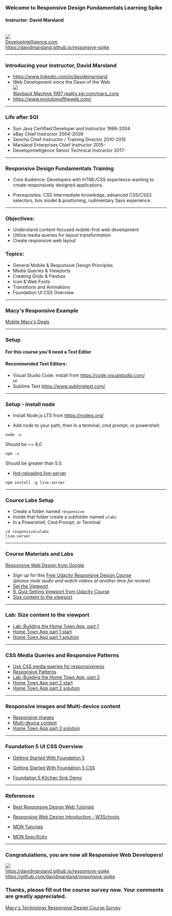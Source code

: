 ### Welcome to Responsive Design Fundamentals Learning Spike
#### Instructor: David Marsland
<br>
<img src="https://www.developintelligence.com/sites/all/themes/diresponsive/images/Develop-Intelligence-logo-f.png">
<br>
<a target="_di" href="https://developintelligence.com">DevelopIntelligence.com</a>
<br>
<a target="_git_html_css" href="https://davidmarsland.github.io/responsive-spike">https://davidmarsland.github.io/responsive-spike</a>

---
### Introducing your instructor, David Marsland
* <a target="_ref" href="https://www.linkedin.com/in/davidemarsland">https://www.linkedin.com/in/davidemarsland</a>
* Web Development since the Dawn of the Web <br>
<a target="_ref" href="https://web.archive.org/web/19970616152144fw_/http://reality.sgi.com:80/mars_corp/"><img src="https://web.archive.org/web/19971210071250im_/http://reality.sgi.com:80/images/sgipowered.gif" /><br>Wayback Machine 1997 reality.sgi.com/mars_corp</a>
* <a target="_ref" href="https://www.evolutionoftheweb.com/">https://www.evolutionoftheweb.com/</a>

---
### Life after SGI
* Sun Java Certified Developer and Instructor 1998-2004
* eBay Chief Instructor 2004-2009
* Sencha Chief Instructor / Training Director 2010-2015
* Marsland Enterprises Chief Instructor 2015-
* DevelopIntelligence Senior Technical Instructor 2017-

---
### Responsive Design Fundamentals Training
* Core Audience: Developers with HTML/CSS experience 
wanting to create responsively designed applications. 

* Prerequisites: CSS Intermediate knowledge, advanced 
CSS/CSS3 selectors, box model & positioning, rudimentary 
Sass experience. 

---
### Objectives: 
* Understand content-­­focused mobile-­­first web 
development 
* Utilize media queries for layout transformation 
* Create responsive web layout 

### Topics:
* General Mobile & Responsive Design Principles 
* Media Queries & Viewports 
* Creating Grids & Flexbox 
* Icon & Web Fonts 
* Transitions and Animations 
* Foundation UI CSS Overview

---
### Macy's Responsive Example

<a target="_ref" href="https://m.macys.com/shop/coupons-deals">Mobile Macy's Deals</a>

---
### Setup

#### For this course you'll need a Text Editor
 
#### Recommended Text Editors:
* Visual Studio Code: install from <a target="_setup" href="https://code.visualstudio.com/">https://code.visualstudio.com/</a>
<br>or
* Sublime Text
<a target="_setup" href="https://www.sublimetext.com/">https://www.sublimetext.com/</a>

---
### Setup - Install node

* Install Node.js LTS from <a target="_setup" href="https://nodejs.org/">https://nodejs.org/</a>

* Add node to your path, then
In a terminal, cmd prompt, or powershell:

```
node -v
```
Should be >= 8.0
```
npm -v
``` 
Should be greater than 5.0.
* <a target="_ref" href="https://www.npmjs.com/package/live-server">Hot-reloading live-server</a>
```
npm install -g live-server
```

---
### Course Labs Setup

* Create a folder named <code>responsive</code>
* Inside that folder create a subfolder named <code>ulabs</code>
* In a Powershell, Cmd Prompt, or Terminal

```
cd responsive\ulabs
live-server 
```

---
### Course Materials and Labs
<a target="_responsive_google" href="https://developers.google.com/web/fundamentals/design-and-ux/responsive/">Responsive Web Design from Google</a>
* Sign up for this <a target="_udacity" href="https://www.udacity.com/course/responsive-web-design-fundamentals--ud893">Free Udacity Responsive Design Course</a> 
<br>*(please mute audio and watch videos at another time for review)*
* <a target="_responsive_google" href="https://developers.google.com/web/fundamentals/design-and-ux/responsive/#set-the-viewport">Set the Viewport</a>
* <a target="_udacity" href="https://classroom.udacity.com/courses/ud893/lessons/3494350031/concepts/35260393050923">9. Quiz Setting Viewport from Udacity Course</a>
* <a target="_responsive_google" href="https://developers.google.com/web/fundamentals/design-and-ux/responsive/#size_content_to_the_viewport">Size content to the viewport</a>

---
### Lab: Size content to the viewport

* <a target="_udacity" href="https://classroom.udacity.com/courses/ud893/lessons/3494350031/concepts/35019794250923">Lab: Building the Home Town App, part 1</a>
* <a target="_ref" href="https://davidmarsland.github.io/responsive-spike/ulabs/rwd-l2-start/">Home Town App part 1 start</a>
* <a target="_ref" href="https://davidmarsland.github.io/responsive-spike/ulabs/rwd-l4-start/">Home Town App part 1 solution</a>

---
### CSS Media Queries and Responsive Patterns
* <a target="_responsive_google" href="https://developers.google.com/web/fundamentals/design-and-ux/responsive/#css-media-queries">Use CSS media queries for responsiveness</a>
* <a target="_responsive_google" href="https://developers.google.com/web/fundamentals/design-and-ux/responsive/patterns">Responsive Patterns</a>
* <a target="_udacity" href="https://classroom.udacity.com/courses/ud893/lessons/3561069759/concepts/35219393390923#">Lab: Building the Home Town App, part 2</a>
* <a target="_ref" href="https://davidmarsland.github.io/responsive-spike/ulabs/rwd-l4-start/">Home Town App part 2 start</a>
* <a target="_ref" href="https://davidmarsland.github.io/responsive-spike/ulabsolutions/RWD-L4/">Home Town App part 2 solution</a>

---
### Responsive images and Multi-device content

* <a target="_ref" href="https://developers.google.com/web/fundamentals/design-and-ux/responsive/images">Responsive images</a>
* <a target="_ref" href="https://developers.google.com/web/fundamentals/design-and-ux/responsive/content">Multi-device content</a>
* <a target="_ref" href="https://davidmarsland.github.io/responsive-spike/ulabsolutions/RWDF-L5/">Home Town App part 3 solution</a>

---
### Foundation 5 UI CSS Overview

* <a target="_ref" href="https://foundation.zurb.com/sites/docs/v/5.5.3/">Getting Started With Foundation 5</a>

* <a target="_ref" href="https://foundation.zurb.com/sites/docs/v/5.5.3/css.html">Getting Started With Foundation 5 CSS</a>

* <a target="_ref" href="https://foundation.zurb.com/sites/docs/v/5.5.3/components/kitchen_sink.html">Foundation 5 Kitchen Sink Demo</a>

---
### References
* <a target="_ref" href="https://axisportlab.com/blog/2015/10/best-responsive-web-design-tutorials/">Best Responsive Design Web Tutorials</a>

* <a target="_ref" href="https://www.w3schools.com/css/css_rwd_intro.asp">Responsive Web Design Introduction - W3Schools</a>

* <a target="_ref" href="https://developer.mozilla.org/en-US/docs/Web/Tutorials">MDN Tutorials</a>

* <a target="_ref" href="https://developer.mozilla.org/en-US/docs/Web/CSS/Specificity">MDN Specificity</a>

---
### Congratulations, you are now all Responsive Web Developers!

<a target="_di" href="https://developintelligence.com"><img src="https://www.developintelligence.com/sites/all/themes/diresponsive/images/Develop-Intelligence-logo-f.png">
</a>
<br>
<a target="_git_react" href="https://davidmarsland.github.io/react-spike">https://davidmarsland.github.io/responsive-spike</a>
<br>
<a target="_git" href="https://github.com/davidmarsland/responsive-spike">https://github.com/davidmarsland/responsive-spike</a>
### Thanks, please fill out the course survey now.  Your comments are greatly appreciated.

<a target="_ref" href="https://www.surveymonkey.com/r/9TM26SL">Macy's Technology Responsive Design Course Survey</a>


